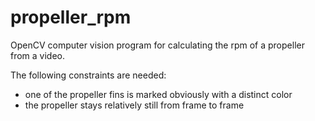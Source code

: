# propeller_rpm
OpenCV computer vision program for calculating the rpm of a propeller from a video.


The following constraints are needed:
- one of the propeller fins is marked obviously with a distinct color
- the propeller stays relatively still from frame to frame
